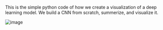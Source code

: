 This is the simple python code of how we create a visualization of a deep learning model. We build a CNN from scratch, summerize, and visualize it.

![image](https://github.com/harunisma/Visualization-of-CNN-Deep-Learning-Model/assets/131110811/065aeb25-f63c-457d-8c7d-407d23c204d6)
